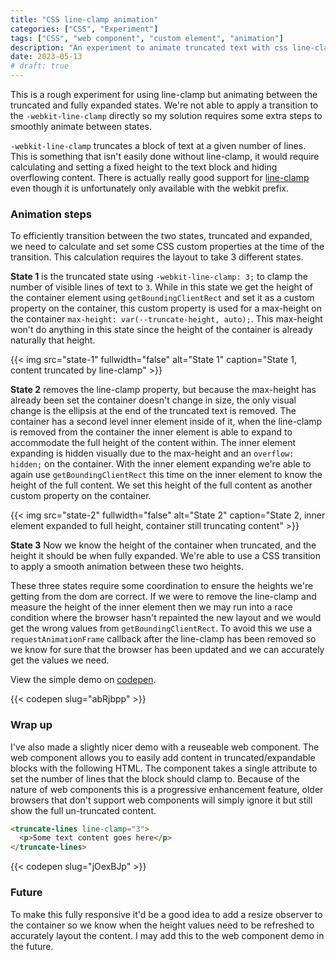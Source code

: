 ```yaml
---
title: "CSS line-clamp animation"
categories: ["CSS", "Experiment"]
tags: ["CSS", "web component", "custom element", "animation"]
description: "An experiment to animate truncated text with css line-clamp"
date: 2023-05-13
# draft: true
---
```


This is a rough experiment for using line-clamp but animating between the truncated and fully expanded states. We're not able to apply a transition to the `-webkit-line-clamp` directly so my solution requires some extra steps to smoothly animate between states.

`-webkit-line-clamp` truncates a block of text at a given number of lines. This is something that isn't easily done without line-clamp, it would require calculating and setting a fixed height to the text block and hiding overflowing content. There is actually really good support for [line-clamp](https://caniuse.com/?search=line-clamp) even though it is unfortunately only available with the webkit prefix.



### Animation steps

To efficiently transition between the two states, truncated and expanded, we need to calculate and set some CSS custom properties at the time of the transition. This calculation requires the layout to take 3 different states.

**State 1** is the truncated state using `-webkit-line-clamp: 3;` to clamp the number of visible lines of text to  `3`. While in this state we get the height of the container element using `getBoundingClientRect` and set it as a custom property on the container, this custom property is used for a max-height on the container `max-height: var(--truncate-height, auto);`. This max-height won't do anything in this state since the height of the container is already naturally that height.

{{< img src="state-1" fullwidth="false" alt="State 1" caption="State 1, content truncated by line-clamp" >}}

**State 2** removes the line-clamp property, but because the max-height has already been set the container doesn't change in size, the only visual change is the ellipsis at the end of the truncated text is removed. The container has a second level inner element inside of it, when the line-clamp is removed from the container the inner element is able to expand to accommodate the full height of the content within. The inner element expanding is hidden visually due to the max-height and an `overflow: hidden;` on the container. With the inner element expanding we're able to again use `getBoundingClientRect` this time on the inner element to know the height of the full content. We set this height of the full content as another custom property on the container.

{{< img src="state-2" fullwidth="false" alt="State 2" caption="State 2, inner element expanded to full height, container still truncating content" >}}

**State 3** Now we know the height of the container when truncated, and the height it should be when fully expanded. We're able to use a CSS transition to apply a smooth animation between these two heights.

These three states require some coordination to ensure the heights we're getting from the dom are correct. If we were to remove the line-clamp and measure the height of the inner element then we may run into a race condition where the browser hasn't repainted the new layout and we would get the wrong values from `getBoundingClientRect`. To avoid this we use a `requestAnimationFrame` callback after the line-clamp has been removed so we know for sure that the browser has been updated and we can accurately get the values we need.

View the simple demo on [codepen](https://codepen.io/derekmorash/pen/abRjbpp).

{{< codepen slug="abRjbpp" >}}

### Wrap up

I've also made a slightly nicer demo with a reuseable web component. The web component allows you to easily add content in truncated/expandable blocks with the following HTML. The component takes a single attribute to set the number of lines that the block should clamp to. Because of the nature of web components this is a progressive enhancement feature, older browsers that don't support web components will simply ignore it but still show the full un-truncated content.

```HTML
<truncate-lines line-clamp="3">
  <p>Some text content goes here</p>
</truncate-lines>
```

{{< codepen slug="jOexBJp" >}}

### Future

To make this fully responsive it'd be a good idea to add a resize observer to the container so we know when the height values need to be refreshed to accurately layout the content. I may add this to the web component demo in the future.